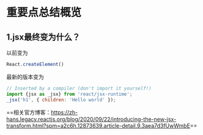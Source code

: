 # 重要点总结概览

## 1.jsx最终变为什么？

以前变为

```javascript
React.createElement()
```

最新的版本变为

```javascript
// Inserted by a compiler (don't import it yourself!)
import {jsx as _jsx} from 'react/jsx-runtime';
_jsx('h1', { children: 'Hello world' });
```

==相关官方博客：<https://zh-hans.legacy.reactjs.org/blog/2020/09/22/introducing-the-new-jsx-transform.html?spm=a2c6h.12873639.article-detail.9.3aea7d3fUwWmbE>==
